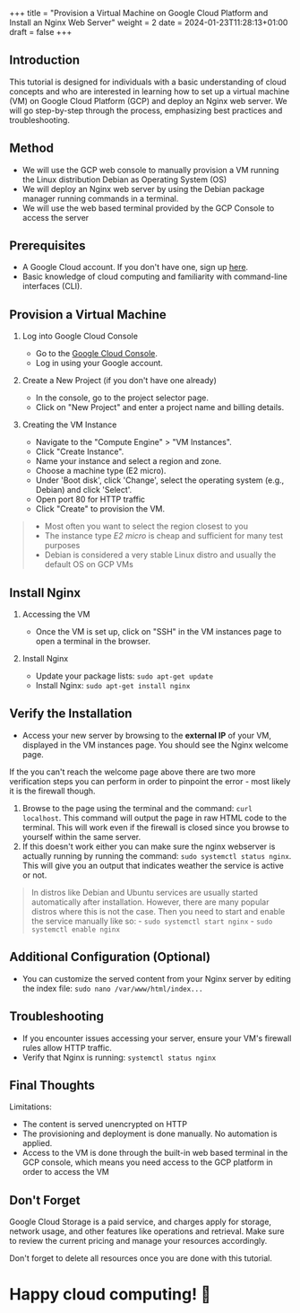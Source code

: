 +++
title = "Provision a Virtual Machine on Google Cloud Platform and Install an Nginx Web Server"
weight = 2
date = 2024-01-23T11:28:13+01:00
draft = false
+++

## Introduction

This tutorial is designed for individuals with a basic understanding of cloud concepts and who are interested in learning how to set up a virtual machine (VM) on Google Cloud Platform (GCP) and deploy an Nginx web server. We will go step-by-step through the process, emphasizing best practices and troubleshooting.

## Method

- We will use the GCP web console to manually provision a VM running the Linux distribution Debian as Operating System (OS)
- We will deploy an Nginx web server by using the Debian package manager running commands in a terminal.
- We will use the web based terminal provided by the GCP Console to access the server

## Prerequisites

- A Google Cloud account. If you don't have one, sign up [here](https://cloud.google.com/).
- Basic knowledge of cloud computing and familiarity with command-line interfaces (CLI).

## Provision a Virtual Machine

1. Log into Google Cloud Console
	- Go to the [Google Cloud Console](https://console.cloud.google.com/).
	- Log in using your Google account.

2. Create a New Project (if you don't have one already)
	- In the console, go to the project selector page.
	- Click on "New Project" and enter a project name and billing details.

3. Creating the VM Instance
	- Navigate to the "Compute Engine" > "VM Instances".
	- Click "Create Instance".
	- Name your instance and select a region and zone.
	- Choose a machine type (E2 micro).
	- Under 'Boot disk', click 'Change', select the operating system (e.g., Debian) and click 'Select'.
	- Open port 80 for HTTP traffic
	- Click "Create" to provision the VM.

> - Most often you want to select the region closest to you
> - The instance type _E2 micro_ is cheap and sufficient for many test purposes
> - Debian is considered a very stable Linux distro and usually the default OS on GCP VMs
## Install Nginx

1. Accessing the VM
	- Once the VM is set up, click on "SSH" in the VM instances page to open a terminal in the browser.

2. Install Nginx
	- Update your package lists: `sudo apt-get update`
	- Install Nginx: `sudo apt-get install nginx`

## Verify the Installation

- Access your new server by browsing to the **external IP** of your VM, displayed in the VM instances page. You should see the Nginx welcome page.

If the you can't reach the welcome page above there are two more verification steps you can perform in order to pinpoint the error - most likely it is the firewall though.

1. Browse to the page using the terminal and the command: `curl localhost`. This command will output the page in raw HTML code to the terminal. This will work even if the firewall is closed since you browse to yourself within the same server.
2. If this doesn't work either you can make sure the nginx webserver is actually running by running the command: `sudo systemctl status nginx`. This will give you an output that indicates weather the service is active or not.

> In distros like Debian and Ubuntu services are usually started automatically after installation. However, there are many popular distros where this is not the case. Then you need to start and enable the service manually like so:
	- `sudo systemctl start nginx`
	- `sudo systemctl enable nginx`
## Additional Configuration (Optional)

- You can customize the served content from your Nginx server by editing the index file:
	`sudo nano /var/www/html/index...`

## Troubleshooting

- If you encounter issues accessing your server, ensure your VM's firewall rules allow HTTP traffic.
- Verify that Nginx is running: 
	`systemctl status nginx`

## Final Thoughts

Limitations: 
- The content is served unencrypted on HTTP
- The provisioning and deployment is done manually. No automation is applied.
- Access to the VM is done through the built-in web based terminal in the GCP console, which means you need access to the GCP platform in order to access the VM

## Don't Forget

Google Cloud Storage is a paid service, and charges apply for storage, network usage, and other features like operations and retrieval. Make sure to review the current pricing and manage your resources accordingly.

Don't forget to delete all resources once you are done with this tutorial.

# Happy cloud computing! 🚀